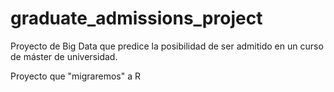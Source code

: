 # graduate_admissions_project
Proyecto de Big Data que predice la posibilidad de ser admitido en un curso de máster de universidad. 

Proyecto que "migraremos" a R
